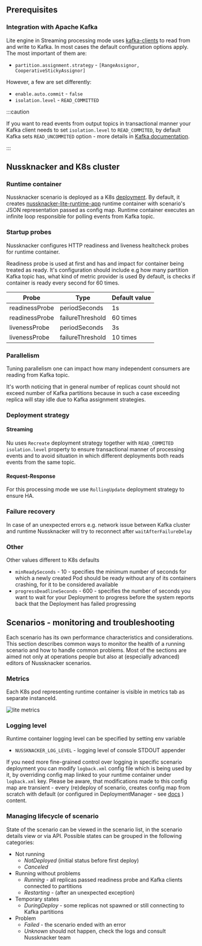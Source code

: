 ## Prerequisites

### Integration with Apache Kafka

Lite engine in Streaming processing mode uses [kafka-clients](https://docs.confluent.io/platform/current/clients/index.html) to read from and
write to Kafka. In most cases the default configuration options apply. The most important of them are:

- `partition.assignment.strategy` - `[RangeAssignor, CooperativeStickyAssignor]`

However, a few are set differently:

- `enable.auto.commit` - `false`
- `isolation.level` - `READ_COMMITTED`

:::caution

If you want to read events from output topics in transactional manner your Kafka client needs to set `isolation.level`
to `READ_COMMITED`, by default Kafka sets `READ_UNCOMMITED` option - more details
in [Kafka documentation](https://kafka.apache.org/33/documentation.html).

:::

## Nussknacker and K8s cluster

### Runtime container

Nussknacker scenario is deployed as
a K8s [deployment](https://kubernetes.io/docs/concepts/workloads/controllers/deployment/).
By default, it creates [nussknacker-lite-runtime-app](https://hub.docker.com/r/touk/nussknacker-lite-runtime-app)
runtime container with scenario's JSON representation passed as config map.
Runtime container executes an infinite loop responsible for polling events from Kafka topic.

### Startup probes

Nussknacker configures HTTP readiness and liveness healtcheck probes for runtime container.

Readiness probe is used at first and has and impact for container being treated as ready.
It's configuration should include e.g how many partition Kafka topic has, what kind of metric provider is used
By default, is checks if container is ready every second for 60 times.

| Probe          | Type             | Default value |
|----------------|------------------|---------------|
| readinessProbe | periodSeconds    | 1s            |
| readinessProbe | failureThreshold | 60 times      |
| livenessProbe  | periodSeconds    | 3s            |
| livenessProbe  | failureThreshold | 10 times      |

### Parallelism

Tuning parallelism one can impact how many independent consumers are reading from Kafka topic.

It's worth noticing that in general number of replicas count should not exceed number of Kafka partitions because in
such a case exceeding replica will stay idle due to Kafka assignment strategies.

### Deployment strategy

#### Streaming

Nu uses `Recreate` deployment strategy together with `READ_COMMITED` `isolation.level` property to ensure transactional
manner of processing events and to avoid
situation in which different deployments both reads events from the same topic.

#### Request-Response

For this processing mode we use `RollingUpdate` deployment strategy to ensure HA.

### Failure recovery

In case of an unexpected errors e.g. network issue between Kafka cluster and runtime Nussknacker will try to reconnect
after `waitAfterFailureDelay`

### Other

Other values different to K8s defaults

- `minReadySeconds` - 10 - specifies the minimum number of seconds for which a newly created Pod should be ready without
  any of its containers crashing, for it to be considered available
- `progressDeadlineSeconds` - 600 - specifies the number of seconds you want to wait for your Deployment to progress
  before the system reports back that the Deployment has failed progressing

## Scenarios - monitoring and troubleshooting

Each scenario has its own performance characteristics and considerations. This section describes common ways to monitor
the health of a running scenario and how to handle common problems. Most of the sections are aimed not only at
operations people but also at (especially advanced) editors of Nussknacker scenarios.

### Metrics

Each K8s pod representing runtime container is visible in metrics tab as separate instanceId.

![lite metrics](img/lite_metrics.png "lite metrics")

### Logging level

Runtime container logging level can be specified by setting env variable

- `NUSSKNACKER_LOG_LEVEL` - logging level of console STDOUT appender

If you need more fine-grained control over logging in specific scenario deployment you can modify `logback.xml` config
file which is being used by it, by overriding config map linked to your runtime container under `logback.xml` key.
Please be aware, that modifications made to this config map are transient - every (re)deploy of scenario, creates config
map from scratch with default (or configured in DeploymentManager -
see [docs](../installation_configuration_guide/DeploymentManagerConfiguration.md#configuring-runtime-logging) ) content.

### Managing lifecycle of scenario

State of the scenario can be viewed in the scenario list, in the scenario details view or via API. Possible states can
be grouped in the following categories:

* Not running
    * _NotDeployed_ (initial status before first deploy)
    * _Canceled_
* Running without problems
    * _Running_ - all replicas passed readiness probe and Kafka clients connected to partitions
    * _Restarting_ - (after an unexpected exception)
* Temporary states
    * _DuringDeploy_ - some replicas not spawned or still connecting to Kafka partitions
* Problem
    * _Failed_ - the scenario ended with an error
    * _Unknown_ should not happen, check the logs and consult Nussknacker team

